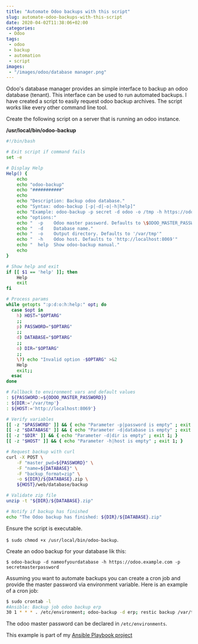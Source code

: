 ```yaml
---
title: "Automate Odoo backups with this script"
slug: automate-odoo-backups-with-this-script
date: 2020-04-02T11:38:06+02:00
categories:
 - Odoo
tags:
 - odoo
 - backup
 - automation
 - script
images:
 - "/images/odoo/database manager.png"
---
```


Odoo's database manager provides an simple interface to backup an odoo database (tenant). This interface can be used to run automated backups. I have created a script to easily request odoo backup archives. The script works like every other command line tool.
<!--more-->

Create the following script on a server that is running an odoo instance.

**/usr/local/bin/odoo-backup**

```bash
#!/bin/bash

# Exit script if command fails
set -e

# Display Help
Help() {
    echo
    echo "odoo-backup"
    echo "###########"
    echo
    echo "Description: Backup odoo database."
    echo "Syntax: odoo-backup [-p|-d|-o|-h|help]"
    echo "Example: odoo-backup -p secret -d odoo -o /tmp -h https://odoo.example.com"
    echo "options:"
    echo "  -p    Odoo master password. Defaults to \$ODOO_MASTER_PASSWORD env var."
    echo "  -d    Database name."
    echo "  -o    Output directory. Defaults to '/var/tmp'"
    echo "  -h    Odoo host. Defaults to 'http://localhost:8069'"
    echo "  help  Show odoo-backup manual."
    echo
}

# Show help and exit
if [[ $1 == 'help' ]]; then
    Help
    exit
fi

# Process params
while getopts ":p:d:o:h:help:" opt; do
  case $opt in
    h) HOST="$OPTARG"
    ;;
    p) PASSWORD="$OPTARG"
    ;;
    d) DATABASE="$OPTARG"
    ;;
    o) DIR="$OPTARG"
    ;;
    \?) echo "Invalid option -$OPTARG" >&2
    Help
    exit;;
  esac
done

# Fallback to environment vars and default values
: ${PASSWORD:=${ODOO_MASTER_PASSWORD}}
: ${DIR:='/var/tmp'}
: ${HOST:='http://localhost:8069'}

# Verify variables
[[ -z "$PASSWORD" ]] && { echo "Parameter -p|password is empty" ; exit 1; }
[[ -z "$DATABASE" ]] && { echo "Parameter -d|database is empty" ; exit 1; }
[[ -z "$DIR" ]] && { echo "Parameter -d|dir is empty" ; exit 1; }
[[ -z "$HOST" ]] && { echo "Parameter -h|host is empty" ; exit 1; }

# Request backup with curl
curl -X POST \
    -F "master_pwd=${PASSWORD}" \
    -F "name=${DATABASE}" \
    -F "backup_format=zip" \
    -o ${DIR}/${DATABASE}.zip \
    ${HOST}/web/database/backup

# Validate zip file
unzip -t "${DIR}/${DATABASE}.zip"

# Notify if backup has finished
echo "The Odoo backup has finished: ${DIR}/${DATABASE}.zip"

```

Ensure the script is executable.

`$ sudo chmod +x /usr/local/bin/odoo-backup`.

Create an odoo backup for your database lik this:

`$ odoo-backup -d nameofyourdatabase -h https://odoo.example.com -p secretmasterpassword`

Assuming you want to automate backups you can create a cron job and provide the master password via environment variable. Here is an example of a cron job:

```bash
$ sudo crontab -l
#Ansible: Backup job odoo backup erp
30 1 * * * . /etc/environment; odoo-backup -d erp; restic backup /var/tmp/erp.zip --tag odoo --tag odoo01
```

The odoo master password can be declared in `/etc/environments`.

This example is part of my [Ansible Playbook project](https://github.com/Mint-System/Ansible-Playbooks)
